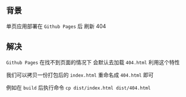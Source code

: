 ## 背景

单页应用部署在 `Github Pages` 后 刷新 404

## 解决

`Github Pages` 在找不到页面的情况下 会默认去加载 `404.html` 利用这个特性

我们可以拷贝一份打包后的 `index.html` 重命名成 `404.html` 即可

例如在 `build` 后执行命令 `cp dist/index.html dist/404.html`
